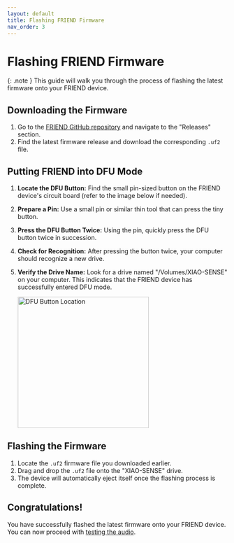 ```yaml
---
layout: default
title: Flashing FRIEND Firmware
nav_order: 3
---
```


# Flashing FRIEND Firmware

{: .note }
This guide will walk you through the process of flashing the latest firmware onto your FRIEND device. 

## Downloading the Firmware

1. Go to the [FRIEND GitHub repository](https://github.com/BasedHardware/Omi/releases) and navigate to the "Releases" section.
2. Find the latest firmware release and download the corresponding `.uf2` file.

## Putting FRIEND into DFU Mode

1. **Locate the DFU Button:** Find the small pin-sized button on the FRIEND device's circuit board (refer to the image below if needed).
2. **Prepare a Pin:** Use a small pin or similar thin tool that can press the tiny button.
3. **Press the DFU Button Twice:** Using the pin, quickly press the DFU button twice in succession.
4. **Check for Recognition:** After pressing the button twice, your computer should recognize a new drive.
5. **Verify the Drive Name:** Look for a drive named "/Volumes/XIAO-SENSE" on your computer. This indicates that the FRIEND device has successfully entered DFU mode.

   <img src="/images/dfu_dev_kit_reset_button.png" alt="DFU Button Location" width="300"> 
   

## Flashing the Firmware

1. Locate the `.uf2` firmware file you downloaded earlier.
2. Drag and drop the `.uf2` file onto the "XIAO-SENSE" drive.
3. The device will automatically eject itself once the flashing process is complete.

## Congratulations!

You have successfully flashed the latest firmware onto your FRIEND device. You can now proceed with [testing the audio](/assembly/audio_test/).